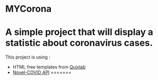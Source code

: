 # MYCorona #
A simple project that will display a statistic about coronavirus cases.
=======
This project is using :
* HTML free templates from [Quixlab](https://quixlab.com/)
* [Novel-COVID API](https://github.com/NovelCOVID/API)
=======
